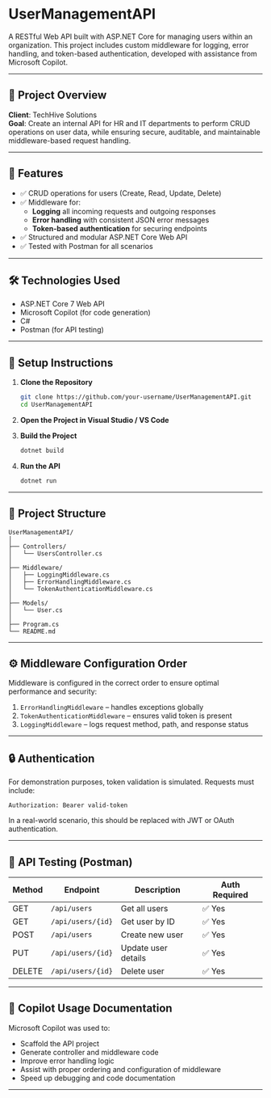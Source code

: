 # UserManagementAPI

A RESTful Web API built with ASP.NET Core for managing users within an organization. This project includes custom middleware for logging, error handling, and token-based authentication, developed with assistance from Microsoft Copilot.

---

## 📌 Project Overview

**Client**: TechHive Solutions  
**Goal**: Create an internal API for HR and IT departments to perform CRUD operations on user data, while ensuring secure, auditable, and maintainable middleware-based request handling.

---

## 🚀 Features

- ✅ CRUD operations for users (Create, Read, Update, Delete)
- ✅ Middleware for:
  - **Logging** all incoming requests and outgoing responses
  - **Error handling** with consistent JSON error messages
  - **Token-based authentication** for securing endpoints
- ✅ Structured and modular ASP.NET Core Web API
- ✅ Tested with Postman for all scenarios

---

## 🛠️ Technologies Used

- ASP.NET Core 7 Web API
- Microsoft Copilot (for code generation)
- C#
- Postman (for API testing)

---

## 🔧 Setup Instructions

1. **Clone the Repository**
   ```bash
   git clone https://github.com/your-username/UserManagementAPI.git
   cd UserManagementAPI
   ```

2. **Open the Project in Visual Studio / VS Code**

3. **Build the Project**
   ```bash
   dotnet build
   ```

4. **Run the API**
   ```bash
   dotnet run
   ```

---

## 📂 Project Structure

```
UserManagementAPI/
│
├── Controllers/
│   └── UsersController.cs
│
├── Middleware/
│   ├── LoggingMiddleware.cs
│   ├── ErrorHandlingMiddleware.cs
│   └── TokenAuthenticationMiddleware.cs
│
├── Models/
│   └── User.cs
│
├── Program.cs
└── README.md
```

---

## ⚙️ Middleware Configuration Order

Middleware is configured in the correct order to ensure optimal performance and security:

1. `ErrorHandlingMiddleware` – handles exceptions globally
2. `TokenAuthenticationMiddleware` – ensures valid token is present
3. `LoggingMiddleware` – logs request method, path, and response status

---

## 🔒 Authentication

For demonstration purposes, token validation is simulated. Requests must include:

```http
Authorization: Bearer valid-token
```

In a real-world scenario, this should be replaced with JWT or OAuth authentication.

---

## 🧪 API Testing (Postman)

| Method | Endpoint         | Description            | Auth Required |
|--------|------------------|------------------------|---------------|
| GET    | `/api/users`     | Get all users          | ✅ Yes        |
| GET    | `/api/users/{id}`| Get user by ID         | ✅ Yes        |
| POST   | `/api/users`     | Create new user        | ✅ Yes        |
| PUT    | `/api/users/{id}`| Update user details    | ✅ Yes        |
| DELETE | `/api/users/{id}`| Delete user            | ✅ Yes        |

---

## 🤖 Copilot Usage Documentation

Microsoft Copilot was used to:
- Scaffold the API project
- Generate controller and middleware code
- Improve error handling logic
- Assist with proper ordering and configuration of middleware
- Speed up debugging and code documentation

---
